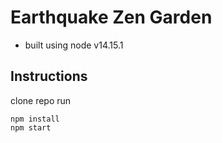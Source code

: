 # Earthquake Zen Garden
* built using node v14.15.1

## Instructions
clone repo
run
```console
npm install
npm start
```
